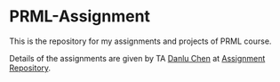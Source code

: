 # PRML-Assignment
This is the repository for my assignments and projects of PRML course.

Details of the assignments are given by TA [Danlu Chen](https://github.com/taineleau) at [Assignment Repository](https://github.com/taineleau/Fudan_PRML2017_Assignment).


